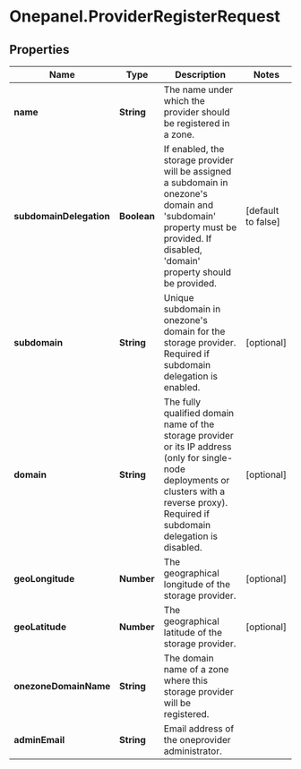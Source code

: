 # Onepanel.ProviderRegisterRequest

## Properties
Name | Type | Description | Notes
------------ | ------------- | ------------- | -------------
**name** | **String** | The name under which the provider should be registered in a zone.  | 
**subdomainDelegation** | **Boolean** | If enabled, the storage provider will be assigned a subdomain in onezone&#39;s domain and &#39;subdomain&#39; property must be provided. If disabled, &#39;domain&#39; property should be provided.  | [default to false]
**subdomain** | **String** | Unique subdomain in onezone&#39;s domain for the storage provider. Required if subdomain delegation is enabled.  | [optional] 
**domain** | **String** | The fully qualified domain name of the storage provider or its IP address (only for single-node deployments or clusters with a reverse proxy). Required if subdomain delegation is disabled.  | [optional] 
**geoLongitude** | **Number** | The geographical longitude of the storage provider.  | [optional] 
**geoLatitude** | **Number** | The geographical latitude of the storage provider.  | [optional] 
**onezoneDomainName** | **String** | The domain name of a zone where this storage provider will be registered.  | 
**adminEmail** | **String** | Email address of the oneprovider administrator. | 


